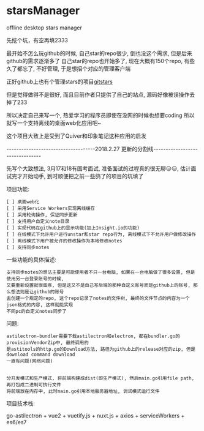# starsManager
offline desktop stars manager

先挖个坑，有空再填2333

最开始不怎么玩github的时候, 自己star的repo很少, 倒也没这个需求, 但是后来github的需求逐渐多了
自己star的repo也开始多了, 现在大概有150个repo, 有些久了都忘了, 不好管理, 于是想招个对应的管理客户端

正好github上也有个管理stars的项目[gitstars](https://github.com/Monine/gitstars)

但是觉得做得不是很好, 而且目前作者只提供了自己的站点, 源码好像被误操作去掉了233

所以决定自己来写一个, 热爱学习的程序员即使在没网的时候也想要coding
所以就写一个支持离线的桌面web化应用吧~

这个项目大致上是受到了Quiver和印象笔记这种应用的启发

------------------------------------2018.2.27 更新的分割线--------------------------------

先写个大致想法, 3月17和18有国考面试, 准备面试的过程真的很无聊:unamused::unamused:, 估计面试完才开始动手, 
到时顺便把之前一些鸽了的项目的坑填了



项目功能:


    [ ] 桌面web化
    [ ] 采用Service Workers实现离线缓存
    [ ] 采用轮询操作, 保证同步更新
    [ ] 支持用户自定义note目录
    [ ] 实现代码在github上的显示功能(加上Insight.io的功能)
    [ ] 在线模式下允许用户进行unstar和star repo行为, 离线模式下不允许用户做修改操作
    [ ] 离线模式下用户被允许的修改操作为本地修改notes
    [ ] 支持同步notes
    

一些功能的具体描述:


    支持同步notes的想法主要是可能使用者不只一台电脑, 如果在一台电脑做了很多设置, 但是使用另一台登录账号的时候,
    又要重新设置就很蛋疼, 但是这又不是自己写后端的那种自定义账号而是github上的账号, 那么想法则是让github的账号
    去创建一个规定的repo, 这个repo记录了notes的文件树, 最终的文件节点的内容为一个json格式的内容, 这样就能实现
    不同pc的自定义notes同步了


问题:

    astilectron-bundler需要下载astilectron和electron, 都在bundler.go的provisionVendorZip中, 最终调用的
    是astitools的http.go的Download方法, 路径为github上的release对应的zip, 但是download command download
    一直有问题(网络问题)
    
    
    分开发模式和生产模式, 将前端构建成dist(即生产模式), 然后main.go引用file path, 再打包成二进制可执行文件
    将前端放在内存中, 此时main.go引用本地服务器地址, 调试模式运行文件
    

项目技术栈:

go-astilectron + vue2 + vuetify.js + nuxt.js + axios + serviceWorkers + es6/es7
